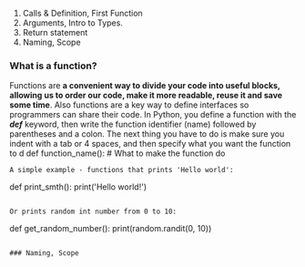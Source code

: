 1. Calls & Definition, First Function 
1. Arguments, Intro to Types.
1. Return statement
1. Naming, Scope

### What is a function?
Functions are **a convenient way to divide your code into useful blocks, allowing us to order our code, make it more readable, reuse it and save some time**. Also functions are a key way to define interfaces so programmers can share their code.
In Python, you define a function with the _**def**_ keyword, then write the function identifier (name) followed by parentheses and a colon.
The next thing you have to do is make sure you indent with a tab or 4 spaces, and then specify what you want the function to d
def function_name():
    # What to make the function do
```
A simple example - functions that prints 'Hello world':

```
def print_smth():
    print('Hello world!')
```

Or prints random int number from 0 to 10:

```
def get_random_number():
    print(random.randit(0, 10))
```

### Naming, Scope